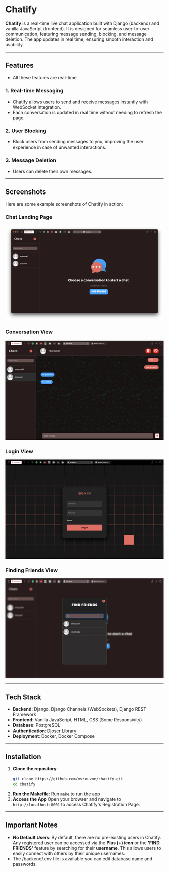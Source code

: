 # Chatify

**Chatify** is a real-time live chat application built with Django (backend) and vanilla JavaScript (frontend). It is designed for seamless user-to-user communication, featuring message sending, blocking, and message deletion. The app updates in real time, ensuring smooth interaction and usability.

---

## Features

- All these features are real-time

### 1. **Real-time Messaging**
   - Chatify allows users to send and receive messages instantly with WebSocket integration.
   - Each conversation is updated in real time without needing to refresh the page.

### 2. **User Blocking**
   - Block users from sending messages to you, improving the user experience in case of unwanted interactions.

### 3. **Message Deletion**
   - Users can delete their own messages.

---

## Screenshots

Here are some example screenshots of Chatify in action:

### Chat Landing Page
![Chat Landing](readme_imgs/chat-overview.png)

### Conversation View
![Conversation View](readme_imgs/conversation-view.png)

### Login View
![User Profile](readme_imgs/login-page.png)

### Finding Friends View
![User Profile](readme_imgs/find-friends-view.png)

---

## Tech Stack

- **Backend**: Django, Django Channels (WebSockets), Django REST Framework
- **Frontend**: Vanilla JavaScript, HTML, CSS (Some Responsivity)
- **Database**: PostgreSQL
- **Authentication**: Djoser Library
- **Deployment**: Docker, Docker Compose

---

## Installation

1. **Clone the repository**:
   ```bash
   git clone https://github.com/mvrouvne/chatify.git
   cd chatify
   ```
2. **Run the Makefile**:
   Run ```make``` to run the app
3. **Access the App**
   Open your browser and navigate to ```http://localhost:8001``` to access Chatify's Registration Page.

---

## Important Notes

- **No Default Users**: By default, there are no pre-existing users in Chatify. Any registered user can be accessed via the **Plus (+) icon** or the **'FIND FRIENDS'** feature by searching for their **username**. This allows users to easily connect with others by their unique usernames.
- The /backend/.env file is available you can edit database name and passwords.

